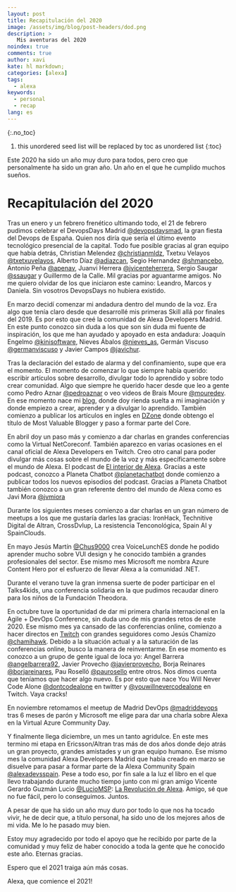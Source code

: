 ```yaml
---
layout: post
title: Recapitulación del 2020
image: /assets/img/blog/post-headers/dod.png
description: >
   Mis aventuras del 2020
noindex: true
comments: true
author: xavi
kate: hl markdown;
categories: [alexa]
tags:
  - alexa
keywords:
  - personal
  - recap
lang: es
---
```

{:.no_toc}
1. this unordered seed list will be replaced by toc as unordered list
{:toc}

Este 2020 ha sido un año muy duro para todos, pero creo que personalmente ha sido un gran año. 
Un año en el que he cumplido muchos sueños.

# Recapitulación del 2020

Tras un enero y un febrero frenético ultimando todo, el 21 de febrero pudimos celebrar el DevopsDays Madrid [@devopsdaysmad](https://twitter.com/devopsdaysmad), la gran fiesta del Devops de España.
Quien nos diría que sería el último evento tecnológico presencial de la capital.
Todo fue posible gracias al gran equipo que había detrás, Christian Melendez [@christianmldz](https://twitter.com/christianmldz), Txetxu Velayos [@txetxuvelayos](https://twitter.com/txetxuvel), Alberto Díaz [@adiazcan](https://twitter.com/adiazcan), Segio Hernandez [@shmancebo](https://twitter.com/shmancebo), Antonio Peña [@apenav](https://twitter.com/apenav), Juanvi Herrera [@jvicenteherrera](https://twitter.com/jvicenteherrera), Sergio Saugar [@ssaugar](https://twitter.com/ssaugar) y Guillermo de la Calle. Mil gracias por aguantarme amigos. No me quiero olvidar de los que iniciaron este camino: Leandro, Marcos y Daniela. Sin vosotros DevopsDays no hubiera existido.

En marzo decidí comenzar mi andadura dentro del mundo de la voz. Era algo que tenía claro desde que desarrollé mis primeras Skill allá por finales del 2019. Es por esto que creé la comunidad de Alexa Developers Madrid. En este punto conozco sin duda a los que son sin duda mi fuente de inspiración, los que me han ayudado y apoyado en esta andadura: Joaquín Engelmo [@kinisoftware](https://twitter.com/txetxuvelayos), Nieves Ábalos [@nieves_as](https://twitter.com/nieves_as), Germán Viscuso [@germanviscuso](https://twitter.com/germanviscuso) y Javier Campos [@javichur](https://twitter.com/javichur).

Tras la declaración del estado de alarma y del confinamiento, supe que era el momento. El momento de comenzar lo que siempre había querido: escribir artículos sobre desarrollo, divulgar todo lo aprendido y sobre todo crear comunidad. Algo que siempre he querido hacer desde que leo a gente como Pedro Aznar [@pedroaznar](https://twitter.com/pedroaznar) o veo videos de Brais Moure [@mouredev](https://twitter.com/mouredev). En ese momento nace mi [blog](https://xavidop.github.io/), donde doy rienda suelta a mi imaginación y donde empiezo a crear, aprender y a divulgar lo aprendido. También comienzo a publicar los artículos en ingles en [DZone](https://dzone.com/users/4278252/xavidop.html) donde obtengo el título de Most Valuable Blogger y paso a formar parte del Core.

En abril doy un paso más y comienzo a dar charlas en grandes conferencias como la Virtual NetCoreconf. También aparezco en varias ocasiones en el canal oficial de Alexa Developers en Twitch.
Creo otro canal para poder divulgar más cosas sobre el mundo de la voz y más específicamente sobre el mundo de Alexa. El podcast de [El interior de Alexa](https://anchor.fm/el-interior-de-alexa). Gracias a este podcast, conozco a Planeta Chatbot [@planetachatbot](https://twitter.com/planetachatbot) donde comienzo a publicar todos los nuevos episodios del podcast. Gracias a Planeta Chatbot también conozco a un gran referente dentro del mundo de Alexa como es Javi Mora [@jvmiora](https://twitter.com/jvmiora)

Durante los siguientes meses comienzo a dar charlas en un gran número de meetups a los que me gustaría darles las gracias: IronHack, Technitive Digital de Altran, CrossDvlup, La resistencia Tenconológica, Spain AI y SpainClouds.

En mayo Jesús Martín [@Chus9000](https://twitter.com/Chus9000) crea VoiceLunchES donde he podido aprender mucho sobre VUI design y he conocido también a grandes profesionales del sector. Ese mismo mes Microsoft me nombra Azure Content Hero por el esfuerzo de llevar Alexa a la comunidad .NET.

Durante el verano tuve la gran inmensa suerte de poder participar en el Talks4kids, una conferencia solidaria en la que pudimos recaudar dinero para los niños de la Fundación Theodora.

En octubre tuve la oportunidad de dar mi primera charla internacional en la Agile + DevOps Conference, sin duda uno de mis grandes retos de este 2020. Ese mismo mes ya cansado de las conferencias online, comienzo a hacer directos en [Twitch](https://www.twitch.tv/xavidop) con grandes seguidores como Jesús Chamizo [@chamihawk](https://twitter.com/angelbarrera92). Debido a la situación actual y a la saturación de las conferencias online, busco la manera de reinventarme. En ese momento es conozco a un grupo de gente igual de loca yo: Angel Barrera [@angelbarrera92](https://twitter.com/angelbarrera92), Javier Provecho [@javierprovecho](https://twitter.com/javierprovecho), Borja Reinares [@borjareinares](https://twitter.com/borjareinares), Pau Roselló [@paurosello](https://twitter.com/paurosello) entre otros. Nos dimos cuenta que teníamos que hacer algo nuevo. Es por esto que nace You Will Never Code Alone [@dontcodealone](https://twitter.com/dontcodealone?s=20) en twitter y [@youwillnevercodealone](https://www.twitch.tv/youwillnevercodealone) en Twitch. Vaya cracks!

En noviembre retomamos el meetup de Madrid DevOps [@madriddevops](https://twitter.com/madriddevops) tras 6 meses de parón y Microsoft me elige para dar una charla sobre Alexa en la Virtual Azure Community Day.

Y finalmente llega diciembre, un mes un tanto agridulce. En este mes termino mi etapa en Ericsson/Altran tras más de dos años donde dejo atrás un gran proyecto, grandes amistades y un gran equipo humano.
Ese mismo mes la comunidad Alexa Developers Madrid que había creado en marzo se disuelve para pasar a formar parte de la Alexa Community Spain [@alexadevsspain](https://twitter.com/alexadevsspain).
Pese a todo eso, por fin sale a la luz el libro en el que llevo trabajando durante mucho tiempo junto con mi gran amigo Vicente Gerardo Guzmán Lucio [@LucioMSP](https://twitter.com/LucioMSP): [La Revolución de Alexa](/books). Amigo, sé que no fue fácil, pero lo conseguimos. Juntos.

A pesar de que ha sido un año muy duro por todo lo que nos ha tocado vivir, he de decir que, a título personal, ha sido uno de los mejores años de mi vida. Me lo he pasado muy bien.

Estoy muy agradecido por todo el apoyo que he recibido por parte de la comunidad y muy feliz de haber conocido a toda la gente que he conocido este año. Eternas gracias.

Espero que el 2021 traiga aún más cosas.

Alexa, que comience el 2021!
